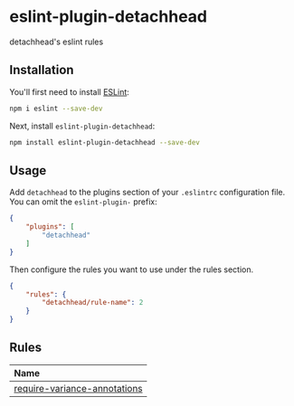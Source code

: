 # eslint-plugin-detachhead

detachhead&#39;s eslint rules

## Installation

You'll first need to install [ESLint](https://eslint.org/):

```sh
npm i eslint --save-dev
```

Next, install `eslint-plugin-detachhead`:

```sh
npm install eslint-plugin-detachhead --save-dev
```

## Usage

Add `detachhead` to the plugins section of your `.eslintrc` configuration file. You can omit the `eslint-plugin-` prefix:

```json
{
    "plugins": [
        "detachhead"
    ]
}
```


Then configure the rules you want to use under the rules section.

```json
{
    "rules": {
        "detachhead/rule-name": 2
    }
}
```

## Rules

<!-- begin auto-generated rules list -->

| Name                                                                       |
| :------------------------------------------------------------------------- |
| [require-variance-annotations](docs/rules/require-variance-annotations.md) |

<!-- end auto-generated rules list -->


